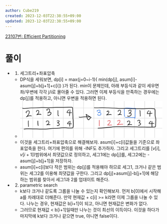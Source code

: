```yaml
---
author: Cube219
created: 2023-12-03T22:38:55+09:00
updated: 2023-12-03T22:38:55+09:00
---
```


[23107번: Efficient Partitioning](https://www.acmicpc.net/problem/23107)

# 풀이

* 1. 세그트리+좌표압축
    * DP식을 세워보면, dp[i] = max{j=0~i-1}( min(dp[j], asum[i]-asum[j]+b[j+1]+c[i]) )가 된다. min이 문제인데, 아래 부등식과 같이 세우면 좌/우변에 각각 j/i로 몰아줄 수 있다. 그러면 이제 부등식을 만족하는 경우에는 dp[j]를 적용하고, 아니면 우변을 적용하면 된다.
    * ![](attachments/FYgU3DiakAAJMry%201.jpg)
    * 이것을 세그트리+좌표압축으로 해결해보자. asum[i]+c[i]값들을 기준으로 좌표압축을 한다. 여기에 편의를 위해 -INF도 추가하자. 그리고 세그트리를 $[v[i], v[i+1])$범위에서 최댓값으로 정의하고, 세그1에는 dp[j]를, 세그2에는 -asum[j]+b[j+1]을 저장하자.
    * asum[i]+c[i]보다 작은 범위는 dp[j]를 적용해야 하므로 세그1, 크거나 같은 범위는 세그2를 이용해 최댓값을 구한다. 그리고 dp[j]+asum[j]-b[j+1]에 해당하는 범위를 찾아서 세그1과 2를 업데이트 해준다.
* 2. parametric search
    * k보다 크거나 같도록 그룹을 나눌 수 있는지 확인해보자. 먼저 b[0]에서 시작해 a를 차례대로 더해준다. 만약 현재값 + c[i] >= k라면 이제 그룹을 나눌 수 있다. 나누는 경우, 현재값은 b[i+1]이 되고, 아니면 현재값은 변화가 없다.
    * 그러므로 현재값 < b[i+1]일때만 나누는 것이 최선의 이득이다. 이것을 하다가 마지막에 k보다 크거나 같으면 true, 아니면 false이다.

